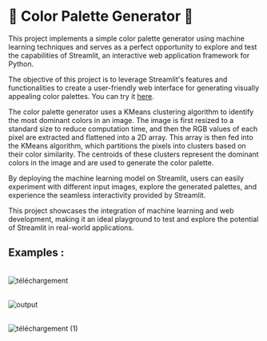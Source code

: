 # 🎨 Color Palette Generator 🎨

This project implements a simple color palette generator using machine learning techniques and serves as a perfect opportunity to explore and test the capabilities of Streamlit, an interactive web application framework for Python. 

The objective of this project is to leverage Streamlit's features and functionalities to create a user-friendly web interface for generating visually appealing color palettes. You can try it [here](https://color-palette-generator-rt.streamlit.app/).

The color palette generator uses a KMeans clustering algorithm to identify the most dominant colors in an image. The image is first resized to a standard size to reduce computation time, and then the RGB values of each pixel are extracted and flattened into a 2D array. This array is then fed into the KMeans algorithm, which partitions the pixels into clusters based on their color similarity. The centroids of these clusters represent the dominant colors in the image and are used to generate the color palette.

By deploying the machine learning model on Streamlit, users can easily experiment with different input images, explore the generated palettes, and experience the seamless interactivity provided by Streamlit. 

This project showcases the integration of machine learning and web development, making it an ideal playground to test and explore the potential of Streamlit in real-world applications.

## Examples : 

&nbsp;  
![téléchargement](https://github.com/Rayen2Z/Color-Palette-Generator/assets/93148057/3bb44840-f3a4-44d7-8aac-7c64d31a3de5)
&nbsp;  

&nbsp;  
![output](https://github.com/Rayen2Z/Color-Palette-Generator/assets/93148057/1d858c6a-2502-4388-942d-05ba24355c7c)
&nbsp; 

&nbsp;  
![téléchargement (1)](https://github.com/Rayen2Z/Color-Palette-Generator/assets/93148057/da564eed-4c95-4f03-8948-4655bfad9cdb)
&nbsp;  
